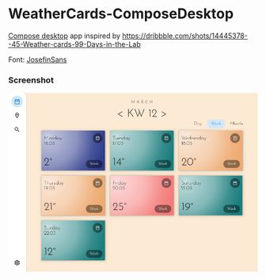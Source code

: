 # WeatherCards-ComposeDesktop
[Compose desktop](https://www.jetbrains.com/lp/compose/) app inspired by https://dribbble.com/shots/14445378--45-Weather-cards-99-Days-in-the-Lab

Font: [JosefinSans](https://fonts.google.com/specimen/Josefin+Sans)

### Screenshot
<img src="screenshots/WeatherCards.png" width=800/>

